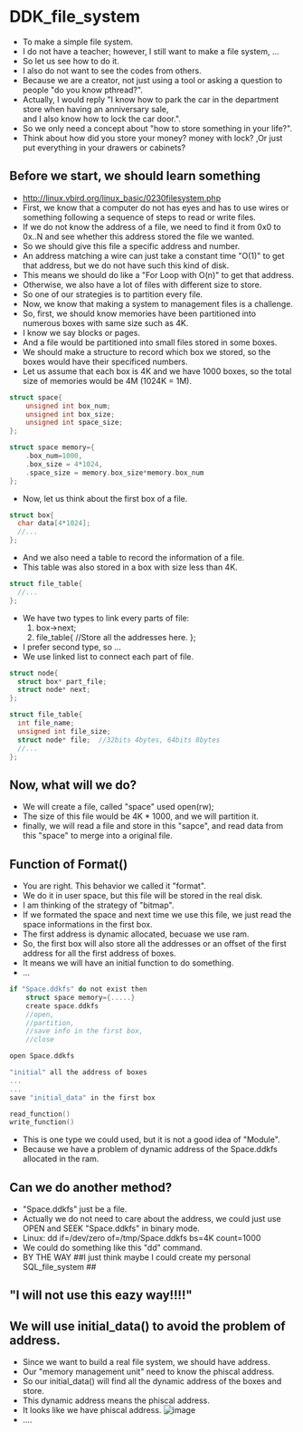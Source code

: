 # DDK_file_system
* To make a simple file system.
* I do not have a teacher; however, I still want to make a file system, ...
* So let us see how to do it.
* I also do not want to see the codes from others.
* Because we are a creator, not just using a tool or asking a question to people "do you know pthread?". 
* Actually, I would reply "I know how to park the car in the department store when having an anniversary sale, <br>
  and I also know how to lock the car door.".
* So we only need a concept about "how to store something in your life?".
* Think about how did you store your money? money with lock? ,Or just put everything in your drawers or cabinets?


## Before we start, we should learn something
* http://linux.vbird.org/linux_basic/0230filesystem.php
* First, we know that a computer do not has eyes and has to use wires or something following a sequence of steps to read or write files.
* If we do not know the address of a file, we need to find it from 0x0 to 0x..N and see whether this address stored the file we wanted.
* So we should give this file a specific address and number.
* An address matching a wire can just take a constant time "O(1)" to get that address, but we do not have such this kind of disk.
* This means we should do like a "For Loop with O(n)" to get that address.
* Otherwise, we also have a lot of files with different size to store.
* So one of our strategies is to partition every file.
* Now, we know that making a system to management files is a challenge.
* So, first, we should know memories have been partitioned into numerous boxes with same size such as 4K.
* I know we say blocks or pages.
* And a file would be partitioned into small files stored in some boxes.
* We should make a structure to record which box we stored, so the boxes would have their specificed numbers.
* Let us assume that each box is 4K and we have 1000 boxes, so the total size of memories would be 4M (1024K = 1M). 
```C
struct space{
	unsigned int box_num;
	unsigned int box_size;
	unsigned int space_size;
};

struct space memory={
	.box_num=1000,
	.box_size = 4*1024,
	.space_size = memory.box_size*memory.box_num
};
```
* Now, let us think about the first box of a file.
```C
struct box{
  char data[4*1024];
  //...
};
```
* And we also need a table to record the information of a file.
* This table was also stored in a box with size less than 4K.
```C
struct file_table{
  //...
};
```
* We have two types to link every parts of file:
  1. box->next;
  2. file_table{  //Store all the addresses here.  };
* I prefer second type, so ...
* We use linked list to connect each part of file.
```C
struct node{
  struct box* part_file;
  struct node* next;
};

struct file_table{
  int file_name;
  unsigned int file_size;
  struct node* file;  //32bits 4bytes, 64bits 8bytes
  //...
};
```

## Now, what will we do? 
* We will create a file, called "space" used open(rw);
* The size of this file would be 4K * 1000, and we will partition it.
* finally, we will read a file and store in this "sapce", and read data from this "space" to merge into a original file.

## Function of Format() 
* You are right. This behavior we called it "format".
* We do it in user space, but this file will be stored in the real disk.
* I am thinking of the strategy of "bitmap".
* If we formated the space and next time we use this file, we just read the space informations in the first box.
* The first address is dynamic allocated, becuase we use ram.
* So, the first box will also store all the addresses or an offset of the first address for all the first address of boxes. 
* It means we will have an initial function to do something.
* ...
```C
if "Space.ddkfs" do not exist then
	struct space memory={.....}
	create space.ddkfs 
	//open, 
	//partition,
	//save info in the first box,
	//close

open Space.ddkfs

"initial" all the address of boxes
...
...
save "initial_data" in the first box

read_function()
write_function()
```
* This is one type we could used, but it is not a good idea of "Module".
* Because we have a problem of dynamic address of the Space.ddkfs allocated in the ram.

## Can we do another method?
* "Space.ddkfs" just be a file.
* Actually we do not need to care about the address, we could just use OPEN and SEEK "Space.ddkfs" in binary mode. 
* Linux: dd if=/dev/zero of=/tmp/Space.ddkfs bs=4K count=1000
* We could do something like this "dd" command.
* BY THE WAY ##I just think maybe I could create my personal SQL_file_system ##
## "I will not use this eazy way!!!!"

## We will use initial_data() to avoid the problem of address.
* Since we want to build a real file system, we should have address.
* Our "memory management unit" need to know the phiscal address.
* So our initial_data() will find all the dynamic address of the boxes and store.
* This dynamic address means the phiscal address.
* It looks like we have phiscal address. 
![image](https://user-images.githubusercontent.com/67073582/123671180-9274d880-d870-11eb-91e5-a7dcec2cc021.png)
* ....
